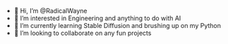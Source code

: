 - 👋 Hi, I’m @RadicalWayne
- 👀 I’m interested in Engineering and anything to do with AI
- 🌱 I’m currently learning Stable Diffusion and brushing up on my Python
- 💞️ I’m looking to collaborate on any fun projects


<!---
RadicalWayne/RadicalWayne is a ✨ special ✨ repository because its `README.md` (this file) appears on your GitHub profile.
You can click the Preview link to take a look at your changes.
--->
